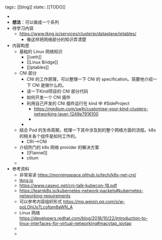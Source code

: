 tags:: [[blog]] 
state:: [[TODO]]

-
- **想法**：可以做成一个系列
- 待学习内容
	- https://www.tkng.io/services/clusterip/dataplane/iptables/
		- 像这样把网络部分的知识弄清楚
- 内容构思
	- 基础的 Linux 网络知识
		- [[veth]]
		- [[Linux Bridge]]
		- [[iptables]]
	- CNI 部分
		- CNI 的工作原理，可以整理一下 CNI 的 specification。简要地介绍一下 CNI 是做什么的。
		- 读一下Kind项目的 CNI 部分代码
		- 如何开发一个 CNI 插件
		- 利用自己开发的 CNI 插件运行在 kind 中 #SideProject
			- https://medium.com/swlh/customise-your-kind-clusters-networking-layer-1249e7916100
			-
		-
	- 结合 Pod 的生命周期，梳理一下其中涉及到的整个网络方面的流程。k8s 的相关各个组件是如何工作的。
		- CRI-->CNI
	- 介绍热门的 k8s 网络 provider 的解决方案
		- [[Flannel]]
		- cilium
	-
- 参考资料
	- 非常易读 https://morningspace.github.io/tech/k8s-net-cni/
	- [tkng.io](https://www.tkng.io/)
	- https://www.caseyc.net/cni-talk-kubecon-18.pdf
	- https://learnk8s.io/kubernetes-network-packets#kubernetes-networking-requirements
	- 可以参考内容组织形式 https://mp.weixin.qq.com/s/w-poLOhUs7Lcofqm8aWN_A
	- Linux 网络 https://developers.redhat.com/blog/2018/10/22/introduction-to-linux-interfaces-for-virtual-networking#macvtap_ipvtap
	-
	-